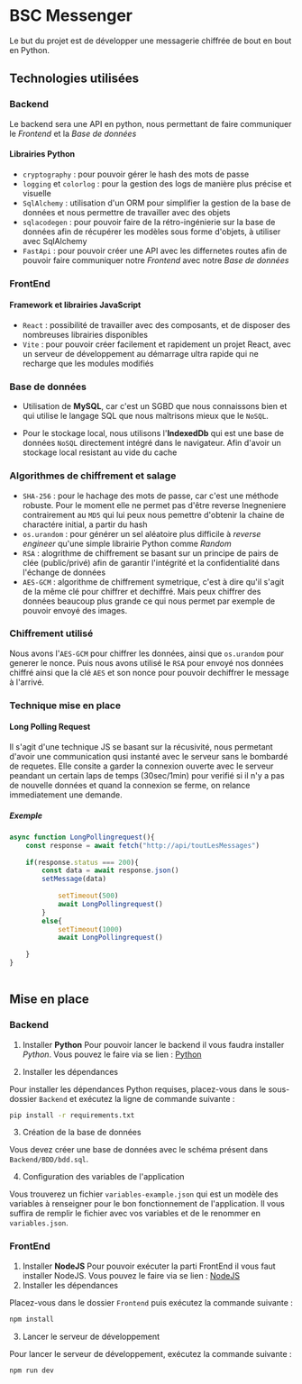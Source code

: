 # BSC Messenger

Le but du projet est de développer une messagerie chiffrée de bout en bout en Python.

## Technologies utilisées

### Backend

Le backend sera une API en python, nous permettant de faire communiquer le _Frontend_ et la _Base de données_ 

#### Librairies Python

- `cryptography` : pour pouvoir gérer le hash des mots de passe
- `logging` et `colorlog` : pour la gestion des logs de manière plus précise et visuelle
- `SqlAlchemy` : utilisation d'un ORM pour simplifier la gestion de la base de données et nous permettre de travailler
avec des objets
- `sqlacodegen` : pour pouvoir faire de la rétro-ingénierie sur la base de données afin de récupérer les modèles sous forme d'objets, à utiliser avec SqlAlchemy
- `FastApi` : pour pouvoir créer une API avec les differnetes routes afin de pouvoir faire communiquer notre _Frontend_ avec notre _Base de données_ 

### FrontEnd

#### Framework et librairies JavaScript

- `React` : possibilité de travailler avec des composants, et de disposer des nombreuses librairies disponibles
- `Vite` : pour pouvoir créer facilement et rapidement un projet React, avec un serveur de développement au démarrage ultra rapide qui ne recharge que les modules modifiés


### Base de données

- Utilisation de **MySQL**, car c'est un SGBD que nous connaissons bien et qui utilise le langage SQL que nous maîtrisons 
mieux que le `NoSQL`.

- Pour le stockage local, nous utilisons l'**IndexedDb** qui est une base de données `NoSQL` directement intégré dans le navigateur. Afin d'avoir un stockage local resistant au vide du cache

### Algorithmes de chiffrement et salage

- `SHA-256` : pour le hachage des mots de passe, car c'est une méthode robuste. Pour le moment elle ne permet pas d'être reverse Inegneniere contrairement au `MD5` qui lui peux nous pemettre d'obtenir la chaine de charactére initial, a partir du hash
- `os.urandom` : pour générer un sel aléatoire plus difficile à *reverse engineer* qu'une simple librairie Python comme *Random*
- `RSA` : alogrithme de chiffrement se basant sur un principe de pairs de clée (public/privé) afin de garantir l'intégrité et la confidentialité dans l'échange de données
- `AES-GCM` : algorithme de chiffrement symetrique, c'est à dire qu'il s'agit de la même clé pour chiffrer et dechiffré. Mais peux chiffrer des données beaucoup plus grande ce qui nous permet par exemple de pouvoir envoyé des images.

### Chiffrement utilisé

Nous avons l'`AES-GCM` pour chiffrer les données, ainsi que `os.urandom` pour generer le nonce. Puis nous avons utilisé le `RSA` pour envoyé nos données chiffré ainsi que la clé `AES` et son nonce pour pouvoir dechiffrer le message à l'arrivé.  

### Technique mise en place

#### Long Polling Request

Il s'agit d'une technique JS se basant sur la récusivité, nous permetant d'avoir une communication qusi instanté avec le serveur sans le bombardé de requetes. Elle consite a garder la connexion ouverte avec le serveur peandant un certain laps de temps (30sec/1min) pour verifié si il n'y a pas de nouvelle données et quand la connexion se ferme, on relance immediatement une demande.
##### _Exemple_
```js
async function LongPollingrequest(){
    const response = await fetch("http://api/toutLesMessages")
    
    if(response.status === 200){
        const data = await response.json()
        setMessage(data)
                
            setTimeout(500)
            await LongPollingrequest()
        }
        else{
            setTimeout(1000)
            await LongPollingrequest()
        
    }
}
    
```

## Mise en place

### Backend
1) Installer **Python**
   Pour pouvoir lancer le backend il vous faudra installer _Python_. Vous pouvez le faire via se lien : [Python]("https://www.python.org/downloads/")

2) Installer les dépendances 

Pour installer les dépendances Python requises, placez-vous dans le sous-dossier `Backend` et exécutez la ligne de commande suivante :
```bash
pip install -r requirements.txt
```

3) Création de la base de données

Vous devez créer une base de données avec le schéma présent dans `Backend/BDD/bdd.sql`.

4) Configuration des variables de l'application

Vous trouverez un fichier `variables-example.json` qui est un modèle des variables à renseigner pour le bon fonctionnement de l'application. Il vous suffira de remplir le fichier avec vos variables et de le renommer en `variables.json`.

### FrontEnd
1) Installer **NodeJS**
   Pour pouvoir exécuter la parti FrontEnd il vous faut installer NodeJS. Vous pouvez le faire via se lien : [NodeJS]("https://nodejs.org/fr/download")
2) Installer les dépendances

Placez-vous dans le dossier `Frontend` puis exécutez la commande suivante :
```bash
npm install
```

3) Lancer le serveur de développement

Pour lancer le serveur de développement, exécutez la commande suivante :
```bash
npm run dev
```
